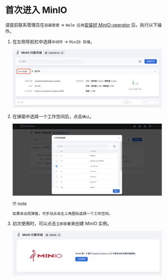 # 首次进入 MinIO

请提前联系管理员在`容器管理` -> `Helm 应用`[安装好 MinIO-operator](../quickstart/install.md) 后，执行以下操作。

1.  在左侧导航栏中选择`中间件` -> `MinIO 存储`。

    ![](../images/view01.png)

2.  在弹窗中选择一个工作空间后，点击`确认`。

    ![](../images/login02.png)

    !!! note

        如果未出现弹窗，可手动点击左上角图标选择一个工作空间。

3.  初次使用时，可以点击`立即部署`来创建 MinIO 实例。

    ![](../images/what03.png)
